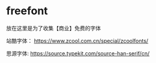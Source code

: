 # freefont
放在这里是为了收集【商业】免费的字体

站酷字体：
https://www.zcool.com.cn/special/zcoolfonts/

思源字体:
https://source.typekit.com/source-han-serif/cn/
